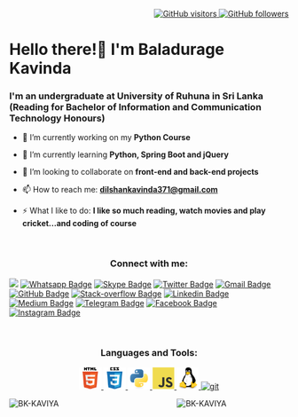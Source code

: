 <p align="right">
  <a href="https://github.com/BK-KAVIYA">
    <img src="https://komarev.com/ghpvc/?username=BK-KAVIYA&style=flat-square&color=040404" alt="GitHub visitors" />
  </a>
  <a href="https://github.com/BK-KAVIYA?tab=followers">
    <img src="https://img.shields.io/github/followers/BK-KAVIYA?style=flat-square&color=040404&logo=github" alt="GitHub followers" />
  </a>
</p>

<!--<img src="https://github.com/BK-KAVIYA/BK-KAVIYA/blob/7a75c4245bc8bc3d235386cb5078c59fc079f66f/Cove1.jpg" alt="cover"/>-->

<h1 align="left" id="macropower-title">Hello there!👋 I'm Baladurage Kavinda</h1>
<h3 align="left">I'm an undergraduate at University of Ruhuna in Sri Lanka (Reading for Bachelor of Information and Communication Technology Honours)</h3>

- 🔭 I’m currently working on my **Python Course**

- 🌱 I’m currently learning **Python, Spring Boot and jQuery**

- 👯 I’m looking to collaborate on **front-end and back-end projects**

- 📫 How to reach me: **dilshankavinda371@gmail.com**

- ⚡ What I like to do: **I like so much reading, watch movies and play cricket...and coding of course**
<br>
<h3 align="center">Connect with me:</h3>


[![](https://img.shields.io/website?color=040404&style=flat-square&labelColor=18d26e&up_message=MS&url=https://github.com/BK-KAVIYA.github.io)](https://github.com/BK-KAVIYA.github.io)
[![Whatsapp Badge](https://img.shields.io/badge/WhatsApp-075e54?style=flat-square&logo=whatsapp&logoColor=white&link=https://wa.me/+94788311883)](https://wa.me/+94788311883)
[![Skype Badge](https://img.shields.io/badge/Skype-%2300AFF0.svg?style=flat-square&logo=Skype&logoColor=white)](https://join.skype.com/invite/vUUGMfeInSca)
 [![Twitter Badge](https://img.shields.io/badge/Twitter-1DA1F2?style=flat-square&logo=twitter&logoColor=white)](https://twitter.com/BK_KAVIYA)
 [![Gmail Badge](https://img.shields.io/badge/Gmail-db4437?style=flat-square&logo=Gmail&logoColor=white&link=mailto:dilshankavinda371@gmail.com)](mailto:dilshankavinda371@gmail.com)
 [![GitHub Badge](https://img.shields.io/badge/GitHub-100000?style=flat-square&logo=github&logoColor=white&link=https://github.com/BK-KAVIYA)](https://github.com/BK-KAVIYA)
 [![Stack-overflow Badge](https://img.shields.io/badge/Stack-overflow-FE7A16?style=flat-square&logo=stack-overflow&logoColor=white&link=https://stackoverflow.com/users/13410194/)](https://stackoverflow.com/users/13410194/)
 [![Linkedin Badge](https://img.shields.io/badge/LinkedIn-0a66c2?style=flat-square&labelColor=0a66c2&logo=Linkedin&logoColor=white&link=https://www.linkedin.com/in/baladurage-kavinda-0a3a6a14b/)](https://www.linkedin.com/in/baladurage-kavinda-0a3a6a14b/)
 [![Medium Badge](https://img.shields.io/badge/Medium-02b875?style=flat-square&labelColor=12100e&logo=Medium&link=https://#/)](https://#/)
 [![Telegram Badge](https://img.shields.io/badge/Telegram-0088cc?style=flat-square&logoColor=white&logo=Telegram&link=https://t.me/BK_KAVIYA)](https://t.me/BK_KAVIYA)
 [![Facebook Badge](https://img.shields.io/badge/Facebook-1877f2?style=flat-square&logoColor=white&logo=facebook&link=https://www.facebook.com/profile.php?id=100016232133045)](https://www.facebook.com/profile.php?id=100016232133045)
 [![Instagram Badge](https://img.shields.io/badge/Instagram-c32aa3?style=flat-square&logo=instagram&logoColor=white&link=https://www.instagram.com/kavindanishad/)](https://www.instagram.com/kavindanishad/)


<br>


<h3 align="center">Languages and Tools:</h3>

<p align="center"> 
  <a href="https://www.w3.org/html/" target="_blank"> 
    <img src="https://raw.githubusercontent.com/devicons/devicon/master/icons/html5/html5-original-wordmark.svg" alt="html5" width="40" height="40"/> 
  </a>
  <a href="https://www.w3schools.com/css/" target="_blank"> 
    <img src="https://raw.githubusercontent.com/devicons/devicon/master/icons/css3/css3-original-wordmark.svg" alt="css3" width="40" height="40"/> 
  </a> 
  <a href="https://www.python.org" target="_blank"> 
    <img src="https://raw.githubusercontent.com/devicons/devicon/master/icons/python/python-original.svg" alt="python" width="40" height="40"/> 
  </a>  
  <a href="https://developer.mozilla.org/en-US/docs/Web/JavaScript" target="_blank"> 
    <img src="https://raw.githubusercontent.com/devicons/devicon/master/icons/javascript/javascript-original.svg" alt="javascript" width="40" height="40"/> 
  </a> 
  <a href="https://www.linux.org/" target="_blank"> 
    <img src="https://raw.githubusercontent.com/devicons/devicon/master/icons/linux/linux-original.svg" alt="linux" width="40" height="40"/> 
  </a> 
  <a href="https://git-scm.com/" target="_blank"> 
    <img src="https://www.vectorlogo.zone/logos/git-scm/git-scm-icon.svg" alt="git" width="40" height="40"/> 
  </a>
</p>
<div>
<a href="#BK-KAVIYA-title">
  <img width="55%" src="https://github-readme-stats.vercel.app/api?username=BK-KAVIYA&show_icons=true&title_color=18d26e&icon_color=18d26e&text_color=ffffff&bg_color=040404&border_color=18d26e" alt="BK-KAVIYA" align="left" />
</a>

<a href="#BK-KAVIYA-title">
  <img width="40%" src="https://github-readme-stats.vercel.app/api/top-langs/?username=BK-KAVIYA&title_color=18d26e&text_color=ffffff&bg_color=040404&langs_count=8&layout=compact&border_color=18d26e" alt="BK-KAVIYA" align="right" />
</a>
</div>
<br>



